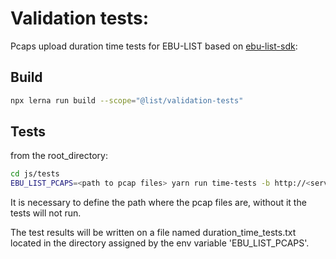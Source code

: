# Validation tests:

Pcaps upload duration time tests for EBU-LIST based on [ebu-list-sdk](https://github.com/bisect-pt/ebu-list-sdk):

## Build

```sh
npx lerna run build --scope="@list/validation-tests"
```

## Tests

from the root_directory:

```sh
cd js/tests
EBU_LIST_PCAPS=<path to pcap files> yarn run time-tests -b http://<server_@> -u <user> -p <pwd>
```

It is necessary to define the path where the pcap files are, without it the tests will not run.

The test results will be written on a file named duration_time_tests.txt located in the directory assigned by the env variable 'EBU_LIST_PCAPS'.
